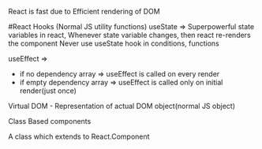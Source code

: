 React is fast due to Efficient rendering of DOM

#React Hooks
(Normal JS utility functions)
useState => Superpowerful state variables in react,
Whenever state variable changes, then react re-renders the component
Never use useState hook in conditions, functions

useEffect => 

* if no dependency array => useEffect is called on every render
* if empty dependency array => useEffect is called only on initial render(just once)


Virtual DOM - Representation of actual DOM object(normal JS object)


Class Based components

A class which extends to React.Component 